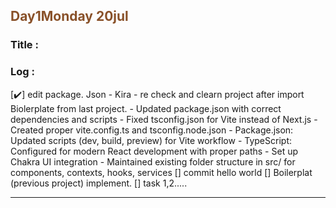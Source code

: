 ## <font color = #895129> Day1Monday 20jul  </font>

### Title :

### Log :
[✔️] edit package. Json
    - Kira - re check and clearn project after import Biolerplate from last project.
        - Updated package.json with correct dependencies and scripts
        - Fixed tsconfig.json for Vite instead of Next.js
        - Created proper vite.config.ts and tsconfig.node.json
        - Package.json: Updated scripts (dev, build, preview) for Vite workflow
        - TypeScript: Configured for modern React development with proper paths
        - Set up Chakra UI integration
        - Maintained existing folder structure in src/ for components, contexts, hooks, services
[] commit hello world
[] Boilerplat (previous project) implement.
[] task 1,2.....

---

<!-- ///////////////////////////////////////////////////////////////////////////////////// -->
